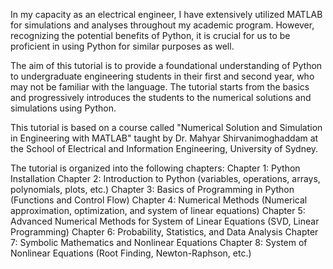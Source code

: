 In my capacity as an electrical engineer, I have extensively utilized MATLAB for simulations and analyses throughout my academic program. However, recognizing the potential benefits of Python, it is crucial for us to be proficient in using Python for similar purposes as well.

The aim of this tutorial is to provide a foundational understanding of Python to undergraduate engineering students in their first and second year, who may not be familiar with the language. The tutorial starts from the basics and progressively introduces the students to the numerical solutions and simulations using Python.

This tutorial is based on a course called "Numerical Solution and Simulation in Engineering with MATLAB" taught by Dr. Mahyar Shirvanimoghaddam at the School of Electrical and Information Engineering, University of Sydney.

The tutorial is organized into the following chapters:
Chapter 1: Python Installation
Chapter 2: Introduction to Python (variables, operations, arrays, polynomials, plots, etc.)
Chapter 3: Basics of Programming in Python (Functions and Control Flow)
Chapter 4: Numerical Methods (Numerical approximation, optimization, and system of linear equations)
Chapter 5: Advanced Numerical Methods for System of Linear Equations (SVD, Linear Programming)
Chapter 6: Probability, Statistics, and Data Analysis
Chapter 7: Symbolic Mathematics and Nonlinear Equations
Chapter 8: System of Nonlinear Equations (Root Finding, Newton-Raphson, etc.)